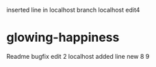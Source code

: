 inserted line in localhost branch
localhost edit4
# glowing-happiness
Readme
bugfix edit 2
localhost added line
new
8
9
